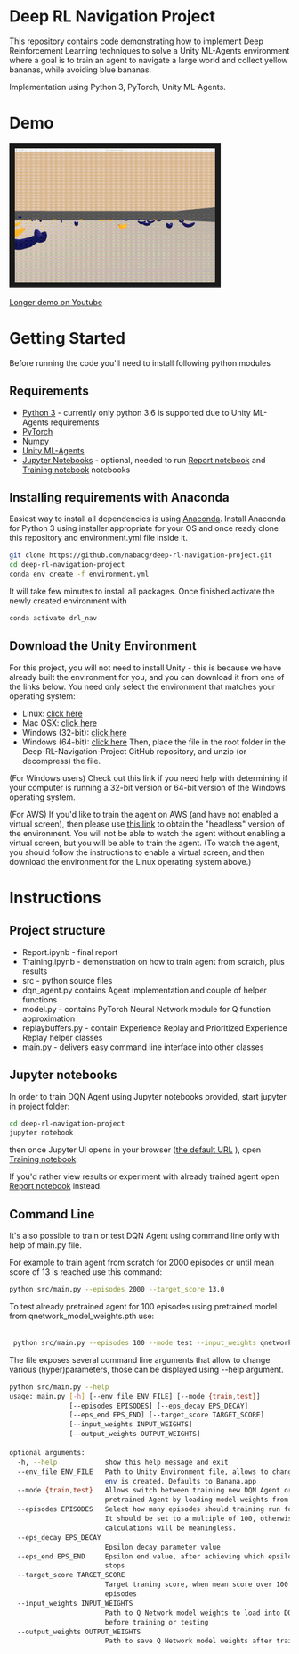 # Deep RL Navigation Project
This repository contains code demonstrating how to implement Deep Reinforcement Learning techniques to solve a Unity ML-Agents environment where a goal is to  train an agent to navigate a large world and collect yellow bananas, while avoiding blue bananas. 

Implementation using Python 3, PyTorch, Unity ML-Agents.

# Demo 

<a href="http://www.youtube.com/watch?feature=player_embedded&v=sITdR22gfPo
" target="_blank"><img src="https://github.com/nabacg/deep-rl-navigation-project/blob/master/images/UnityEnvDemo.gif?raw=true" 
alt="IMAGE ALT TEXT HERE" width="360" height="240" border="10" /></a>

[Longer demo on Youtube](https://youtu.be/tcNFhx8VXGQ)

# Getting Started
Before running the code you'll need to install following python modules

## Requirements 

- [Python 3](https://www.python.org/) - currently only python 3.6 is supported due to Unity ML-Agents requirements
- [PyTorch](https://www.pytorch.org)
- [Numpy](http://www.numpy.org/)
- [Unity ML-Agents](https://github.com/Unity-Technologies/ml-agents/blob/master/docs/Installation.md) 
- [Jupyter Notebooks](https://jupyter.org/) - optional, needed to run [Report notebook](Report.ipynb) and [Training notebook](Training.ipynb) notebooks

## Installing requirements with Anaconda
Easiest way to install all dependencies is using [Anaconda](https://www.anaconda.com/distribution/). Install Anaconda for Python 3 using installer appropriate for your OS and once ready clone this repository and environment.yml file inside it.

```bash
git clone https://github.com/nabacg/deep-rl-navigation-project.git
cd deep-rl-navigation-project
conda env create -f environment.yml

```
It will take few minutes to install all packages. Once finished activate the newly created environment with

```bash
conda activate drl_nav
``` 

## Download the Unity Environment
For this project, you will not need to install Unity - this is because we have already built the environment for you, and you can download it from one of the links below. You need only select the environment that matches your operating system:

 - Linux: [click here](https://s3-us-west-1.amazonaws.com/udacity-drlnd/P1/Banana/Banana_Linux.zip)
 - Mac OSX: [click here](https://s3-us-west-1.amazonaws.com/udacity-drlnd/P1/Banana/Banana.app.zip)
 - Windows (32-bit): [click here](https://s3-us-west-1.amazonaws.com/udacity-drlnd/P1/Banana/Banana_Windows_x86.zip)
 - Windows (64-bit): [click here](https://s3-us-west-1.amazonaws.com/udacity-drlnd/P1/Banana/Banana_Windows_x86_64.zip)
Then, place the file in the root folder in the Deep-RL-Navigation-Project GitHub repository, and unzip (or decompress) the file.

(For Windows users) Check out this link if you need help with determining if your computer is running a 32-bit version or 64-bit version of the Windows operating system.

(For AWS) If you'd like to train the agent on AWS (and have not enabled a virtual screen), then please use [this link](https://s3-us-west-1.amazonaws.com/udacity-drlnd/P1/Banana/Banana_Linux_NoVis.zip) to obtain the "headless" version of the environment. You will not be able to watch the agent without enabling a virtual screen, but you will be able to train the agent. (To watch the agent, you should follow the instructions to enable a virtual screen, and then download the environment for the Linux operating system above.)

# Instructions 

## Project structure


- Report.ipynb - final report 
- Training.ipynb - demonstration on how to train agent from scratch, plus results
- src - python source files
 - dqn_agent.py contains Agent implementation and couple of helper functions
 - model.py - contains PyTorch Neural Network module for Q function approximation
 - replaybuffers.py - contain Experience Replay and Prioritized Experience Replay helper classes
 - main.py - delivers easy command line interface into other classes

## Jupyter notebooks
In order to train DQN Agent using Jupyter notebooks provided, start jupyter in project folder:

```bash
cd deep-rl-navigation-project
jupyter notebook 
``` 

then once Jupyter UI opens in your browser ([the default URL](http://localhost:8888/tree/) ),  open [Training notebook](Training.ipynb). 

If you'd rather view results or experiment with already trained agent open [Report notebook](Report.ipynb) instead.

## Command Line

It's also possible to train or test DQN Agent using command line only with help of main.py file. 

For example to train agent from scratch for 2000 episodes or until mean score of 13 is reached use this command:

```bash
python src/main.py --episodes 2000 --target_score 13.0
```

 To test already pretrained agent for 100 episodes using pretrained model from  qnetwork_model_weights.pth use: 
```bash

 python src/main.py --episodes 100 --mode test --input_weights qnetwork_model_weights.pth

```

The file exposes several command line arguments that allow to change various (hyper)parameters, those can be displayed using --help argument.

```bash
python src/main.py --help
usage: main.py [-h] [--env_file ENV_FILE] [--mode {train,test}]
               [--episodes EPISODES] [--eps_decay EPS_DECAY]
               [--eps_end EPS_END] [--target_score TARGET_SCORE]
               [--input_weights INPUT_WEIGHTS]
               [--output_weights OUTPUT_WEIGHTS]

optional arguments:
  -h, --help            show this help message and exit
  --env_file ENV_FILE   Path to Unity Environment file, allows to change which
                        env is created. Defaults to Banana.app
  --mode {train,test}   Allows switch between training new DQN Agent or test
                        pretrained Agent by loading model weights from file
  --episodes EPISODES   Select how many episodes should training run for.
                        It should be set to a multiple of 100, otherwise target mean score
                        calculations will be meaningless.
  --eps_decay EPS_DECAY
                        Epsilon decay parameter value
  --eps_end EPS_END     Epsilon end value, after achieving which epsilon decay
                        stops
  --target_score TARGET_SCORE
                        Target traning score, when mean score over 100
                        episodes
  --input_weights INPUT_WEIGHTS
                        Path to Q Network model weights to load into DQN Agent
                        before training or testing
  --output_weights OUTPUT_WEIGHTS
                        Path to save Q Network model weights after training.

```

